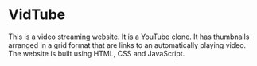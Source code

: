 # VidTube

This is a video streaming website. It is a YouTube clone. It has thumbnails arranged in a grid format that are links to an automatically playing video. The website is built using HTML, CSS and JavaScript. 
